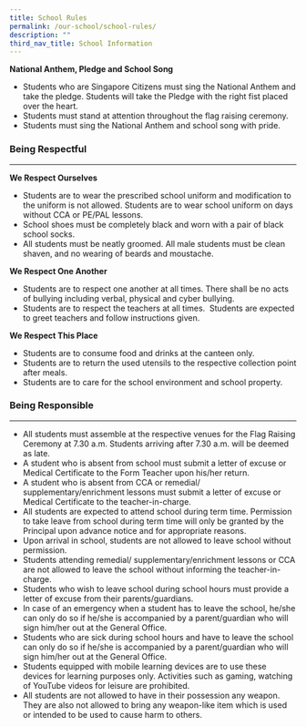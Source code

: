 ```yaml
---
title: School Rules
permalink: /our-school/school-rules/
description: ""
third_nav_title: School Information
---
```

**National Anthem, Pledge and School Song**

*   Students who are Singapore Citizens must sing the National Anthem and take the pledge. Students will take the Pledge with the right fist placed over the heart.
*   Students must stand at attention throughout the flag raising ceremony.
*   Students must sing the National Anthem and school song with pride.

### **Being Respectful**
--------------------

**We Respect Ourselves**

*   Students are to wear the prescribed school uniform and modification to the uniform is not allowed. Students are to wear school uniform on days without CCA or PE/PAL lessons.
*   School shoes must be completely black and worn with a pair of black school socks.
*   All students must be neatly groomed. All male students must be clean shaven, and no wearing of beards and moustache.

**We Respect One Another**

*   Students are to respect one another at all times. There shall be no acts of bullying including verbal, physical and cyber bullying.
*   Students are to respect the teachers at all times.  Students are expected to greet teachers and follow instructions given.

**We Respect This Place**

*   Students are to consume food and drinks at the canteen only.
*   Students are to return the used utensils to the respective collection point after meals.
*   Students are to care for the school environment and school property.

### **Being Responsible**
---------------------

*   All students must assemble at the respective venues for the Flag Raising Ceremony at 7.30 a.m. Students arriving after 7.30 a.m. will be deemed as late.
*   A student who is absent from school must submit a letter of excuse or Medical Certificate to the Form Teacher upon his/her return.
*   A student who is absent from CCA or remedial/ supplementary/enrichment lessons must submit a letter of excuse or Medical Certificate to the teacher-in-charge.
*   All students are expected to attend school during term time. Permission to take leave from school during term time will only be granted by the Principal upon advance notice and for appropriate reasons.
*   Upon arrival in school, students are not allowed to leave school without permission.
*   Students attending remedial/ supplementary/enrichment lessons or CCA are not allowed to leave the school without informing the teacher-in-charge.
*   Students who wish to leave school during school hours must provide a letter of excuse from their parents/guardians.
*   In case of an emergency when a student has to leave the school, he/she can only do so if he/she is accompanied by a parent/guardian who will sign him/her out at the General Office.
*   Students who are sick during school hours and have to leave the school can only do so if he/she is accompanied by a parent/guardian who will sign him/her out at the General Office.
*   Students equipped with mobile learning devices are to use these devices for learning purposes only. Activities such as gaming, watching of YouTube videos for leisure are prohibited.
*   All students are not allowed to have in their possession any weapon. They are also not allowed to bring any weapon-like item which is used or intended to be used to cause harm to others.